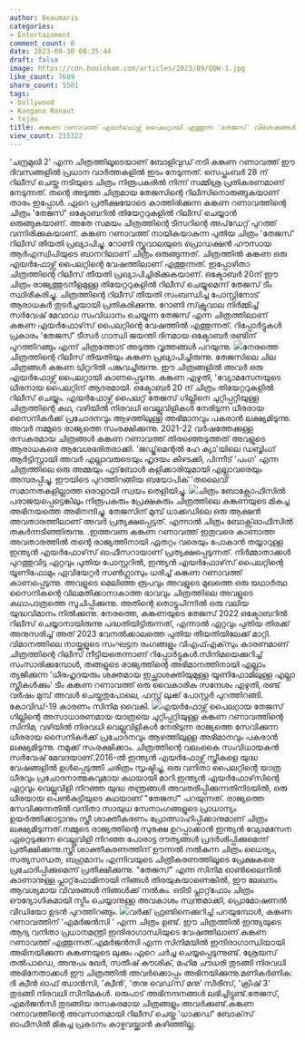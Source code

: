 ```yaml
---
author: Beaumaris
categories:
- Entertainment
comment_count: 0
date: 2023-09-30 08:35:44
draft: false
image: https://cdn.boolokam.com/articles/2023/09/QQW-1.jpg
like_count: 7689
share_count: 5501
tags:
- bollywood
- Kangana Ranaut
- tejas
title: കങ്കണ റണാവത്ത് എയർഫോഴ്സ് പൈലറ്റായി എത്തുന്ന 'തേജസ്' വിശേഷങ്ങൾ
view_count: 215322
---
```


'ചന്ദ്രമുഖി 2' എന്ന ചിത്രത്തിലൂടെയാണ് ബോളിവുഡ് നടി കങ്കണ റണാവത്ത് ഈ ദിവസങ്ങളിൽ പ്രധാന വാർത്തകളിൽ ഇടം നേടുന്നത്. സെപ്തംബർ 28 ന് റിലീസ് ചെയ്ത നടിയുടെ ചിത്രം നിരൂപകരിൽ നിന്ന് സമ്മിശ്ര പ്രതികരണമാണ് നേടുന്നത്. തന്റെ അടുത്ത ചിത്രമായ തേജസിന്റെ റിലീസിനൊരുങ്ങുകയാണ് താരം ഇപ്പോൾ. ഏറെ പ്രതീക്ഷയോടെ കാത്തിരിക്കുന്ന കങ്കണ റണാവത്തിന്റെ ചിത്രം 'തേജസ്' ഒക്ടോബറിൽ തിയേറ്ററുകളിൽ റിലീസ് ചെയ്യാൻ ഒരുങ്ങുകയാണ്. അതേ സമയം ചിത്രത്തിന്റെ ടീസറിന്റെ അപ്‌ഡേറ്റ് പുറത്ത് വന്നിരിക്കുകയാണ്. കങ്കണ റണാവത്ത് നായികയാകുന്ന പുതിയ ചിത്രം 'തേജസ്' റിലീസ് തീയതി പ്രഖ്യാപിച്ചു. റോണി സ്ക്രൂവാലയുടെ പ്രൊഡക്ഷൻ ഹൗസായ ആർഎസ്വിപിയുടെ ബാനറിലാണ് ചിത്രം ഒരുങ്ങുന്നത്. ചിത്രത്തിൽ കങ്കണ ഒരു എയർഫോഴ്സ് പൈലറ്റിന്റെ വേഷത്തിലാണ് എത്തുന്നത്. ഇപ്പോഴിതാ ചിത്രത്തിന്റെ റിലീസ് തീയതി പ്രഖ്യാപിച്ചിരിക്കുകയാണ്. ഒക്ടോബർ 20ന് ഈ ചിത്രം രാജ്യത്തുടനീളമുള്ള തിയേറ്ററുകളിൽ റിലീസ് ചെയ്യുമെന്ന് തേജസ് ടീം സ്ഥിരീകരിച്ചു. ചിത്രത്തിന്റെ റിലീസ് തീയതി സംബന്ധിച്ച പോസ്റ്റിനോട് ആരാധകർ തുടർച്ചയായി പ്രതികരിക്കുന്നു. റോണി സ്‌ക്രൂവാല നിർമ്മിച്ച് സർവേഷ് മേവാഡ സംവിധാനം ചെയ്യുന്ന തേജസ് എന്ന ചിത്രത്തിലാണ് കങ്കണ എയർഫോഴ്‌സ് പൈലറ്റിന്റെ വേഷത്തിൽ എത്തുന്നത്. റിപ്പോർട്ടുകൾ പ്രകാരം 'തേജസ്' ടീസർ ഗാന്ധി ജയന്തി ദിനമായ ഒക്ടോബർ രണ്ടിന് പുറത്തിറങ്ങും എന്ന് ചിത്രത്തോട് അടുത്ത വൃത്തങ്ങൾ പറയുന്നു. ![](https://cdn.boolokam.com/articles/2023/09/QQW-1.jpg)നേരത്തെ ചിത്രത്തിന്റെ റിലീസ് തീയതിയും കങ്കണ പ്രഖ്യാപിച്ചിരുന്നു. തേജസിലെ ചില ചിത്രങ്ങൾ കങ്കണ ട്വിറ്ററിൽ പങ്കുവച്ചിരുന്നു. ഈ ചിത്രങ്ങളിൽ അവർ ഒരു എയർഫോഴ്സ് പൈലറ്റായി കാണപ്പെടുന്നു. കങ്കണ എഴുതി, 'വ്യോമസേനയുടെ ധീരനായ പൈലറ്റിന് ആദരമായി. ഒക്ടോബർ 20 ന് ചിത്രം തിയേറ്ററുകളിൽ റിലീസ് ചെയ്യും. എയർഫോഴ്സ് പൈലറ്റ് തേജസ് ഗില്ലിനെ ചുറ്റിപ്പറ്റിയുള്ള ചിത്രത്തിന്റെ കഥ, വഴിയിൽ നിരവധി വെല്ലുവിളികൾ നേരിടുന്ന ധീരരായ സൈനികർക്ക് പ്രചോദനവും ആഴത്തിലുള്ള അഭിമാനവും പകരാൻ ലക്ഷ്യമിടുന്നു. അവർ നമ്മുടെ രാജ്യത്തെ സംരക്ഷിക്കുന്നു. 2021-22 വർഷത്തേക്കുള്ള രസകരമായ ചിത്രങ്ങൾ കങ്കണ റണാവത്ത് തിരഞ്ഞെടുത്തത് അവളുടെ ആരാധകരെ ആവേശഭരിതരാക്കി. 'ജഡ്ജ്‌മെന്റൽ ഹേ ക്യാ'യിലെ ഡബ്ബിംഗ് ആർട്ടിസ്റ്റായി അവർ എല്ലാവരുടെയും ഹൃദയം കീഴടക്കി, പിന്നീട് 'പംഗ' എന്ന ചിത്രത്തിലെ ഒരു അമ്മയും ഫുട്‌ബോൾ കളിക്കാരിയുമായി എല്ലാവരെയും അമ്പരപ്പിച്ചു. ഈയിടെ പുറത്തിറങ്ങിയ ബയോപിക് 'തലൈവി' സമാനതകളില്ലാത്ത ഒരാളായി സ്വയം തെളിയിച്ചു. ![](https://cdn.boolokam.com/articles/2023/09/QC.webp)ചിത്രം ബോക്സോഫീസിൽ പരാജയപ്പെട്ടെങ്കിലും നിരൂപകരും പ്രേക്ഷകരും ചിത്രത്തിലെ കങ്കണയുടെ മികച്ച അഭിനയത്തെ അഭിനന്ദിച്ചു. തേജസിന് മുമ്പ് ധാക്കഡിലെ ഒരു ആക്ഷൻ അവതാരത്തിലാണ് അവർ പ്രത്യക്ഷപ്പെട്ടത്. എന്നാൽ ചിത്രം ബോക്സ്ഓഫീസിൽ തകർന്നടിഞ്ഞിരുന്നു. .ഇത്തവണ കങ്കണ റണാവത്ത് ഇതുവരെ കാണാത്ത അവതാരത്തിൽ തന്റെ രാജ്യത്തിനായി ഏതറ്റം വരെയും പോകാൻ തയ്യാറുള്ള ഇന്ത്യൻ എയർഫോഴ്‌സ് ഓഫീസറായാണ് പ്രത്യക്ഷപ്പെടുന്നത്. നിർമ്മാതാക്കൾ പുറത്തുവിട്ട ഏറ്റവും പുതിയ പോസ്റ്ററിൽ, ഇന്ത്യൻ എയർഫോഴ്‌സ് പൈലറ്റിന്റെ യൂണിഫോമും ഏവിയേറ്റർ സൺഗ്ലാസും ധരിച്ച് കങ്കണ റണാവത്ത് കാണപ്പെടുന്നു. അവളുടെ മെലിഞ്ഞ രൂപവും അവളുടെ മുഖത്തെ ഒരു യഥാർത്ഥ സൈനികന്റെ വിലമതിക്കാനാകാത്ത ഭാവവും ചിത്രത്തിലെ അവളുടെ കഥാപാത്രത്തെ സൂചിപ്പിക്കുന്നു. അതിന്റെ തൊട്ടുപിന്നിൽ ഒരു വലിയ യുദ്ധവിമാനം നിൽക്കുന്നു. നേരത്തെ, കങ്കണയുടെ തേജസ് 2022 ഒക്ടോബറിൽ റിലീസ് ചെയ്യാനായിരുന്നു പദ്ധതിയിട്ടിരുന്നത്, എന്നാൽ ഏറ്റവും പുതിയ തിരക്ക് അനുസരിച്ച് അത് 2023 വേനൽക്കാലത്തെ പുതിയ തീയതിയിലേക്ക് മാറ്റി. വിമാനത്തിലെ നായ്ക്കളുടെ സംഘട്ടന രംഗങ്ങളും വിഎഫ്എക്‌സും കാരണമാണ് ചിത്രത്തിന്റെ റിലീസ് നീട്ടിയതെന്നാണ് റിപ്പോർട്ടുകൾ.സിനിമയെക്കുറിച്ച് സംസാരിക്കുമ്പോൾ, തങ്ങളുടെ രാജ്യത്തിന്റെ അഭിമാനത്തിനായി എല്ലാം ത്യജിക്കുന്ന 'ധീരഹൃദയരും ശക്തമായ ഇച്ഛാശക്തിയുമുള്ള യൂണിഫോമിലുള്ള എല്ലാ സ്ത്രീകൾക്കും' ടീം കങ്കണ റണാവത്ത് ഒരു വൈകാരിക സന്ദേശം എഴുതി, രണ്ട് വർഷം മുമ്പ് അവൾ ചെയ്തതുപോലെ, ഫസ്റ്റ് ലുക്ക് പോസ്റ്റർ പുറത്തിറങ്ങി. കോവിഡ്-19 കാരണം സിനിമ വൈകി. ![](https://cdn.boolokam.com/articles/2023/09/QDB.jpg)എയർഫോഴ്സ് പൈലറ്റായ തേജസ് ഗില്ലിന്റെ അസാധാരണമായ യാത്രയെ ചുറ്റിപ്പറ്റിയുള്ള കങ്കണ റണാവത്തിന്റെ സിനിമ, വഴിയിൽ നിരവധി വെല്ലുവിളികൾ നേരിടുന്ന രാജ്യത്തെ സേവിക്കുന്ന ധീരരായ സൈനികർക്ക് പ്രചോദനവും ആഴത്തിലുള്ള അഭിമാനവും പകരാൻ ലക്ഷ്യമിടുന്നു. നമുക്ക് സംരക്ഷിക്കാം. ചിത്രത്തിന്റെ വലംകൈ സംവിധായകൻ സർവേഷ് മേവദയാണ്.2016-ൽ ഇന്ത്യൻ എയർഫോഴ്സ് സ്ത്രീകളെ യുദ്ധ വേഷങ്ങളിൽ ഉൾപ്പെടുത്തി ചരിത്രം സൃഷ്ടിച്ചു, ഒരു വനിതാ പൈലറ്റിന്റെ യാത്ര ധീരവും പ്രചോദനാത്മകവുമായ കഥയായി മാറി.ഇന്ത്യൻ എയർഫോഴ്‌സിന്റെ ഏറ്റവും വെല്ലുവിളി നിറഞ്ഞ യുദ്ധ തന്ത്രങ്ങൾ അവതരിപ്പിക്കുന്നതിനിടയിൽ, ഒരു ധീരയായ പെൺകുട്ടിയുടെ കഥയാണ് "തേജസ്" പറയുന്നത്. രാജ്യത്തെ സേവിക്കുന്നതിൽ വനിതാ സായുധ സേനാംഗങ്ങളുടെ പ്രാധാന്യം ഉയർത്തിക്കാട്ടാനും സ്ത്രീ ശാക്തീകരണം പ്രോത്സാഹിപ്പിക്കാനുമാണ് ചിത്രം ലക്ഷ്യമിടുന്നത്.നമ്മുടെ രാജ്യത്തിന്റെ സുരക്ഷ ഉറപ്പാക്കാൻ ഇന്ത്യൻ വ്യോമസേന ഏറ്റെടുക്കുന്ന വെല്ലുവിളി നിറഞ്ഞ പോരാട്ട ദൗത്യങ്ങൾ പ്രദർശിപ്പിക്കുമെന്ന് പ്രതീക്ഷിക്കുന്നു.സ്ത്രീ ശാക്തീകരണത്തിന് ഊന്നൽ നൽകുന്ന ചിത്രം ധൈര്യം, സത്യസന്ധത, ബഹുമാനം എന്നിവയുടെ ചിത്രീകരണത്തിലൂടെ പ്രേക്ഷകരെ പ്രചോദിപ്പിക്കുമെന്ന് പ്രതീക്ഷിക്കുന്നു. "തേജസ്" എന്ന സിനിമ ഓൺലൈനിൽ കാണാനുള്ള പ്ലാറ്റ്‌ഫോമിനായി നിങ്ങൾ തിരയുകയാണെങ്കിൽ, ഈ ലേഖനം ആവശ്യമായ വിവരങ്ങൾ നിങ്ങൾക്ക് നൽകും. ഒടിടി പ്ലാറ്റ്‌ഫോം ചിത്രം ഔദ്യോഗികമായി സ്ട്രീം ചെയ്യാനുള്ള അവകാശം സ്വന്തമാക്കി, പ്രൊമോഷണൽ വീഡിയോ ഉടൻ പുറത്തിറങ്ങും. ![](https://cdn.boolokam.com/articles/2023/09/QDDF-1-1.jpg)വർക്ക് ഫ്രണ്ടിനെക്കുറിച്ച് പറയുമ്പോൾ, കങ്കണ റണാവത്തിന് 'എമർജൻസി ' എന്ന ചിത്രം ഉണ്ട്. ഈ ചിത്രത്തിൽ ഇന്ത്യയുടെ ആദ്യ വനിതാ പ്രധാനമന്ത്രി ഇന്ദിരാഗാന്ധിയുടെ വേഷത്തിലാണ് കങ്കണ റണാവത്ത് എത്തുന്നത്.എമർജൻസി എന്ന സിനിമയിൽ ഇന്ദിരാഗാന്ധിയായി അഭിനയിക്കുന്ന കങ്കണയുടെ ലുക്കും ഏറെ ചർച്ച ചെയ്യപ്പെടുന്നുണ്ട്. ശ്രേയസ് തൽപാഡെ, അനുപം ഖേർ, സതീഷ് കൗശിക്, മഹിമ ചൗധരി തുടങ്ങി നിരവധി അഭിനേതാക്കൾ ഈ ചിത്രത്തിൽ അവർക്കൊപ്പം അഭിനയിക്കുന്നു.മണികർണിക: ദി ക്വീൻ ഓഫ് ഝാൻസി, 'ക്വീൻ', 'തനു വെഡ്‌സ് മനു' സീരീസ്, 'ക്രിഷ് 3' തുടങ്ങി നിരവധി സിനിമകൾ. ഒരുപാട് അഭിനന്ദനങ്ങൾ ലഭിച്ചിട്ടുണ്ട്.തേജസ്, എമർജൻസി തുടങ്ങിയ രസകരമായ ചിത്രങ്ങളും അവർക്കുണ്ട്.കങ്കണ റണാവത്തിന്റെ അവസാനമായി റിലീസ് ചെയ്ത 'ധാക്കഡ്' ബോക്‌സ് ഓഫീസിൽ മികച്ച പ്രകടനം കാഴ്ചവയ്ക്കാൻ കഴിഞ്ഞില്ല.